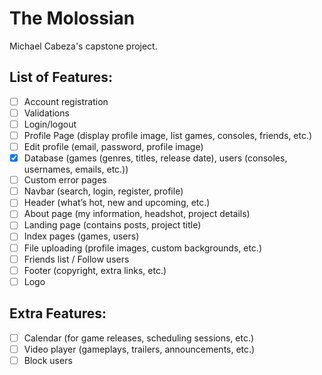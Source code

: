 # The Molossian
Michael Cabeza's capstone project.

## List of Features:
- [ ] Account registration
- [ ] Validations
- [ ] Login/logout
- [ ] Profile Page (display profile image, list games, consoles, friends, etc.)
- [ ] Edit profile (email, password, profile image)
- [x] Database (games (genres, titles, release date), users (consoles, usernames, emails, etc.))
- [ ] Custom error pages
- [ ] Navbar (search, login, register, profile)
- [ ] Header (what’s hot, new and upcoming, etc.)
- [ ] About page (my information, headshot, project details)
- [ ] Landing page (contains posts, project title)
- [ ] Index pages (games, users)
- [ ] File uploading (profile images, custom backgrounds, etc.)
- [ ] Friends list / Follow users
- [ ] Footer (copyright, extra links, etc.)
- [ ] Logo

## Extra Features:
- [ ] Calendar (for game releases, scheduling sessions, etc.)
- [ ] Video player (gameplays, trailers, announcements, etc.)
- [ ] Block users
